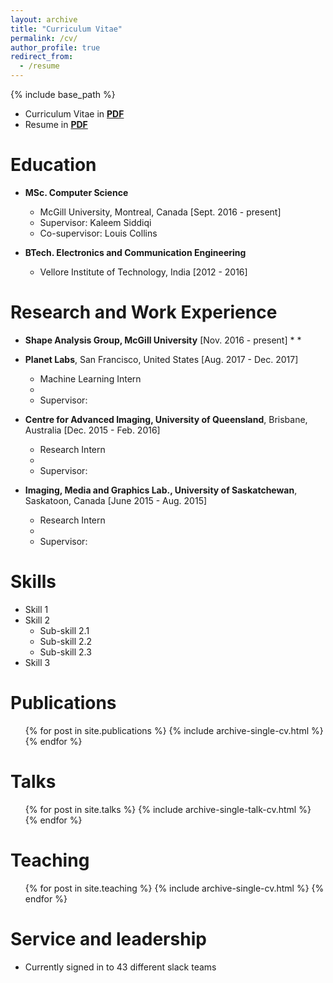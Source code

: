 ```yaml
---
layout: archive
title: "Curriculum Vitae"
permalink: /cv/
author_profile: true
redirect_from:
  - /resume
---
```


{% include base_path %}

* Curriculum Vitae in [**PDF**](https://drive.google.com/file/d/0B1xr2l_vl4kKT29ndlBiSjM4bzQ/view?usp=sharing)
* Resume in [**PDF**](https://drive.google.com/file/d/0B1xr2l_vl4kKbHYzbVRyTEt6X2M/view?usp=sharing)

Education
======
* **MSc. Computer Science**
  * McGill University, Montreal, Canada [Sept. 2016 - present]
  * Supervisor: Kaleem Siddiqi
  * Co-supervisor: Louis Collins
      
* **BTech. Electronics and Communication Engineering**
  * Vellore Institute of Technology, India [2012 - 2016]
      
Research and Work Experience
======
* **Shape Analysis Group, McGill University** [Nov. 2016 - present]
  *
  *

* **Planet Labs**, San Francisco, United States [Aug. 2017 - Dec. 2017]
  * Machine Learning Intern
  * 
  * Supervisor: 

* **Centre for Advanced Imaging, University of Queensland**, Brisbane, Australia [Dec. 2015 - Feb. 2016]
  * Research Intern
  * 
  * Supervisor: 
  
* **Imaging, Media and Graphics Lab., University of Saskatchewan**, Saskatoon, Canada [June 2015 - Aug. 2015]
  * Research Intern
  *
  * Supervisor: 
  
Skills
======
* Skill 1
* Skill 2
  * Sub-skill 2.1
  * Sub-skill 2.2
  * Sub-skill 2.3
* Skill 3

Publications
======
  <ul>{% for post in site.publications %}
    {% include archive-single-cv.html %}
  {% endfor %}</ul>
  
Talks
======
  <ul>{% for post in site.talks %}
    {% include archive-single-talk-cv.html %}
  {% endfor %}</ul>
  
Teaching
======
  <ul>{% for post in site.teaching %}
    {% include archive-single-cv.html %}
  {% endfor %}</ul>
  
Service and leadership
======
* Currently signed in to 43 different slack teams
